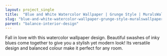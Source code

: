 ```yaml
---
layout: project_single
title:  "Blue and White Watercolor Wallpaper | Grunge Style | MuralsWallpaper"
slug: "blue-and-white-watercolor-wallpaper-grunge-style-muralswallpaper"
parent: "balance-interior-design"
---
```

Fall in love with this watercolor wallpaper design. Beautiful swashes of inky blues come together to give you a stylish yet modern look! Its versatile design and balanced colour make it perfect for any room.